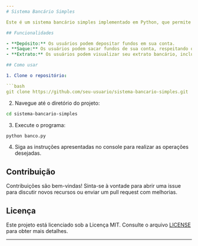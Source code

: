 ```yaml
---
# Sistema Bancário Simples

Este é um sistema bancário simples implementado em Python, que permite aos usuários realizar operações básicas como depósito, saque e visualização de extrato.

## Funcionalidades

- **Depósito:** Os usuários podem depositar fundos em sua conta.
- **Saque:** Os usuários podem sacar fundos de sua conta, respeitando o limite diário estabelecido.
- **Extrato:** Os usuários podem visualizar seu extrato bancário, incluindo todas as transações realizadas.

## Como usar

1. Clone o repositório:

```bash
git clone https://github.com/seu-usuario/sistema-bancario-simples.git
```

2. Navegue até o diretório do projeto:

```bash
cd sistema-bancario-simples
```

3. Execute o programa:

```bash
python banco.py
```

4. Siga as instruções apresentadas no console para realizar as operações desejadas.

## Contribuição

Contribuições são bem-vindas! Sinta-se à vontade para abrir uma issue para discutir novos recursos ou enviar um pull request com melhorias.

## Licença

Este projeto está licenciado sob a Licença MIT. Consulte o arquivo [LICENSE](LICENSE) para obter mais detalhes.

--- 
```

